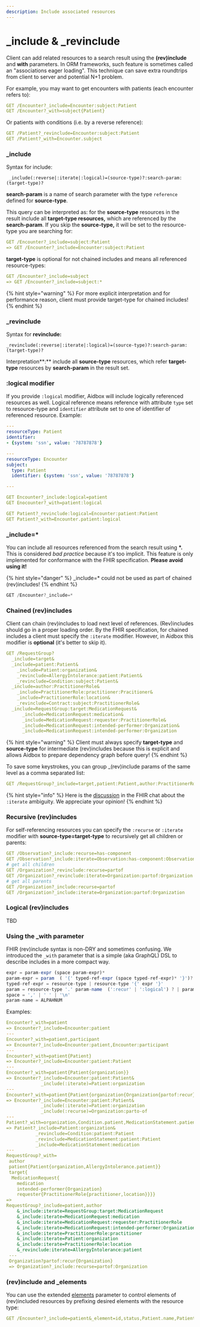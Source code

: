 ```yaml
---
description: Include associated resources
---
```


# \_include & \_revinclude

Client can add related resources to a search result using the **\(rev\)include** and **with** parameters.  In ORM frameworks, such feature is sometimes called an "associations eager loading". This technique can save extra roundtrips from client to server and potential N+1 problem.

For example, you may want to get encounters with patients \(each encounter refers to\):

```yaml
GET /Encounter?_include=Encounter:subject:Patient
GET /Encounter?_with=subject{Patient}
```

Or patients with conditions \(i.e. by a reverse reference\):

```yaml
GET /Patient?_revinclude=Encounter:subject:Patient
GET /Patient?_with=Encounter.subject
```

### \_include

Syntax for include:

```text
 _include(:reverse|:iterate|:logical)=(source-type)?:search-param:(target-type)?
```

**search-param** is a name of search parameter with the type `reference` defined for **source-type**.

This query can be interpreted as: for the **source-type** resources in the result include all **target-type resources,** which are referenced by the **search-param**. If you skip the **source-type,** it will be set to the resource-type you are searching for:

```yaml
GET /Encounter?_include=subject:Patient 
=> GET /Encounter?_include=Encounter:subject:Patient
```

**target-type** is optional for not chained includes and means all referenced resource-types:

```yaml
GET /Encounter?_include=subject 
=> GET /Encounter?_include=subject:*
```

{% hint style="warning" %}
For more explicit interpretation and for performance reason, client must provide target-type for chained includes!
{% endhint %}

### **\_revinclude**

Syntax for **revinclude:**

```text
_revinclude(:reverse|:iterate|:logical)=(source-type)?:search-param:(target-type)?
```

Interpretation**:**  include all **source-type** resources, which refer **target-type** resources by **search-param** in the result set.

### :logical modifier

If you provide `:logical` modifier, Aidbox will include logically referenced resources  as well. Logical reference means reference with attribute `type` set to resource-type and `identifier` attribute set to one of identifier of referenced resource. Example:

```yaml
---
resourceType: Patient
identifier:
- {system: 'ssn', value: '78787878'}

---
resourceType: Encounter
subject: 
  type: Patient
  identifier: {system: 'ssn', value: '78787878'}

---

GET Encounter?_include:logical=patient
GET Enocounter?_with=patient:logical

GET Patient?_revinclude:logical=Encounter:patient:Patient
GET Patient?_with=Encounter.patient:logical
```

### **\_include=\***

You can include all resources referenced from the search result using **\*.** This is considered _bad practice_ because it's too implicit. This feature is only implemented for conformance with the FHIR specification. **Please avoid using it!** 

{% hint style="danger" %}
\_include=\* could not be used as part of chained \(rev\)includes!
{% endhint %}

```javascript
GET /Encounter?_include=*
```

### Chained \(rev\)includes

Client can chain \(rev\)includes to load next level of references.  \(Rev\)includes should go in a proper loading order. By the FHIR specification, for chained includes a client must specify the `:iterate` modifier. However, in Aidbox this modifier is **optional** \(it's better to skip it\).

```yaml
GET /RequestGroup?
  _include=target&
  _include=patient:Patient&
    _include=Patient:organization&
    _revinclude=AllergyIntolerance:patient:Patient&
    _revinclude=Condition:subject:Patient&
  _include=author:PractitionerRole&
    _include=PractitionerRole:practitioner:Pracitioner&
    _include=PractitionerRole:location&
    _revinclude=Contract:subject:PractitionerRole&
  _include=RequestGroup:target:MedicationRequest&
      _include=MedicationRequest:medication&
      _include=MedicationRequest:requester:PractitionerRole&
      _include=MedicationRequest:intended-performer:Organization&
      _include=MedicationRequest:intended-performer:Organization
```

{% hint style="warning" %}
Client must always specify **target-type** and **source-type** for intermediate \(rev\)includes because this is explicit and allows Aidbox to prepare dependency graph before query!
{% endhint %}

To save some keystrokes, you can group \_\(rev\)include params of the same level as a comma separated list:

```yaml
GET /RequestGroup?_include=target,patient:Patient,author:PractitionerRole
```

{% hint style="info" %}
Here is the [discussion](https://chat.fhir.org/#narrow/stream/179166-implementers/topic/About.20_include.3Aiterate) in the FHIR chat about the `:iterate` ambiguity. We appreciate your opinion!
{% endhint %}

### Recursive \(rev\)includes

For self-referencing resources you can specify the `:recurse` or `:iterate` modifier with **source-type=target-type** to recursively get all children or parents:

```yaml
GET /Observation?_include:recurse=has-component
GET /Observation?_include:iterate=Observation:has-component:Observation
# get all children
GET /Organization?_revinclude:recurse=partof
GET /Organization?_revinclude:iterate=Organization:partof:Organization
# get all parents
GET /Organization?_include:recurse=partof
GET /Organization?_include:iterate=Organization:partof:Organization
```

### Logical \(rev\)includes

TBD

### Using the \_with parameter

FHIR \(rev\)include syntax is non-DRY and sometimes confusing. We introduced the `_with` parameter that is a simple \(aka GraphQL\) DSL to describe includes in a more compact way.

```javascript
expr = param-expr (space param-expr)*
param-expr = param  ( '{' typed-ref-expr (space typed-ref-expr)* '}')?
typed-ref-expr = resource-type | resource-type '{' expr '}'
param = resource-type '.' param-name  (':recur' | ':logical') ? | param-name (':recur' | ':logical') ?
space = ',' | ' ' | '\n'
param-name = ALPAHNUM
```

Examples:

```yaml
Encounter?_with=patient
=> Encounter?_include=Encounter:patient
---
Encounter?_with=patient,participant
=> Encounter?_include=Encounter:patient,Encounter:participant
---
Encounter?_with=patient{Patient}
=> Encounter?_include=Encounter:patient:Patient
---
Encounter?_with=patient{Patient{organization}}
=> Encounter?_include=Encounter:patient:Patient&
             _include(:iterate)=Patient:organization
---            
Encounter?_with=patient{Patient{organization{Organization{partof:recur}}
=> Encounter?_include=Encounter:patient:Patient&
             _include(:iterate)=Patient:organization
             _include(:recurse)=Organization:parto-of           
---             
Patient?_with=organization,Condition.patient,MedicationStatement.patient{medication}
=> Patient?_include=Patient:organization&
           _revinclude=Condition:patient:Patient
           _revinclude=MedicationStatement:patient:Patient
           _include=MedicationStatement:medication
---             
RequestGroup?_with=
 author
 patient{Patient{organization,AllergyIntolerance.patient}}
 target{
  MedicationRequest{
    medication
    intended-performer{Organization}
    requester{PractitionerRole{practitioner,location}}}}
=>
RequestGroup?_include=patient,author
    &_include:iterate=RequestGroup:target:MedicationRequest
    &_include:iterate=MedicationRequest:medication
    &_include:iterate=MedicationRequest:requester:PractitionerRole
    &_include:iterate=MedicationRequest:intended-performer:Organization
    &_include:iterate=PractitionerRole:practitioner
    &_include:iterate=Patient:organization
    &_include:iterate=PractitionerRole:location
    &_revinclude:iterate=AllergyIntolerance:patient
 ---
 Organization?partof:recur{Organization}
 => Organization?_include:recurse=partof:Organization
```

### \(rev\)include and \_elements

You can use the extended [elements](_elements.md#elements-and-rev-includes) parameter to control elements of \(rev\)included resources by prefixing desired elements with the resource type:

```yaml
GET /Encounter?_include=patient&_element=id,status,Patient.name,Patient.birthDate
```

